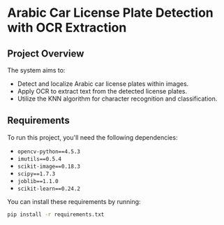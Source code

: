 
# Arabic Car License Plate Detection with OCR Extraction

## Project Overview

The system aims to:

- Detect and localize Arabic car license plates within images.
- Apply OCR to extract text from the detected license plates.
- Utilize the KNN algorithm for character recognition and classification.

## Requirements

To run this project, you'll need the following dependencies:

- `opencv-python==4.5.3`
- `imutils==0.5.4`
- `scikit-image==0.18.3`
- `scipy==1.7.3`
- `joblib==1.1.0`
- `scikit-learn==0.24.2`

You can install these requirements by running:

```bash
pip install -r requirements.txt
